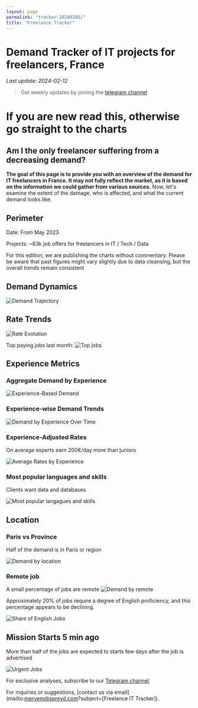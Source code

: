 ```yaml
---
layout: page
permalink: "tracker-20240205/"
title: "Freelance Tracker"
---
```

# Demand Tracker of IT projects for freelancers, France

*Last update: 2024-02-12*

> Get weekly updates by joining the [telegram
> channel](https://t.me/+3y9PJaF335UxYTg0)

# If you are new read this, otherwise go straight to the charts

## Am I the only freelancer suffering from a decreasing demand?

**The goal of this page is to provide you with an overview of the demand for IT freelancers in France. It may not fully reflect the market, as it is based on the information we could gather from various sources.**
Now, let's examine the extent of the damage, who is affected, and what the current demand looks like.

## Perimeter

Date: From May 2023

Projects: ~63k job offers for freelancers in IT / Tech / Data

For this edition, we are publishing the charts without commentary. Please be aware that past figures might vary slightly due to data cleansing, but the overall trends remain consistent

## Demand Dynamics

![Demand Trajectory](figs/20240205_missions_by_week.png)

## Rate Trends

![Rate Evolution](figs/20240205_missions_by_week_rate.png)

Top paying jobs last month:
![Top jobs](figs/20240205_top5_paid_latex.png)

## Experience Metrics

### Aggregate Demand by Experience

![Experience-Based Demand](figs/20240205_exp_lvl.png)

### Experience-wise Demand Trends

![Demand by Experience Over Time](figs/20240205_missions_by_week_exp.png)

### Experience-Adjusted Rates

On average experts earn 200€/day more than juniors

![Average Rates by Experience](figs/20240205_exp_lvl_rate.png)

### Most popular languages and skills

Clients want data and databases

![Most popular langagues and skills](figs/20240205_missions_by_skill.png)

## Location

### Paris vs Province

Half of the demand is in Paris or region

![Demand by location](figs/20240205_missions_by_location.png)

### Remote job

A small percentage of jobs are remote
![Demand by remote](figs/20240205_missions_by_remote.png)



Approximately 20% of jobs require a degree of English proficiency, and this percentage appears to be declining.

![Share of English Jobs](figs/20240205_missions_anglais.png)

## Mission Starts 5 min ago

More than half of the jobs are expected to starts few days after the job is advertised

![Urgent Jobs](figs/20240205_missions_by_urgent.png)

For exclusive analyses, subscribe to our [Telegram channel](https://t.me/+3y9PJaF335UxYTg0).

For inquiries or suggestions, [contact us via email](mailto:meryem@spreyd.com?subject=[Freelance IT Tracker]).
